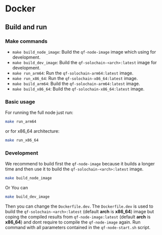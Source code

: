 # Docker

## Build and run

### Make commands
- ```make build_node_image```: Build the ```qf-node-image``` image which using for development.
- ```make build_dev_image```: Build the ```qf-solochain-<arch>:latest``` image for development.
- ```make run_arm64```: Run the ```qf-solochain-arm64:latest``` image.
- ```make run_x86_64```: Run the ```qf-solochain-x86_64:latest``` image.
- ```make build_arm64```: Build the ```qf-solochain-arm64:latest``` image.
- ```make build_x86_64```: Build the ```qf-solochain-x86_64:latest``` image.

### Basic usage
For running the full node just run:
```bash
make run_arm64
```
or for x86_64 architecture:
```bash
make run_x86_64
```

### Development
We recommend to build first the ```qf-node-image``` because it builds a longer time and then use it to build the ```qf-solochain-<arch>:latest``` image.
```bash
make build_node_image
```
Or
You can 
```bash
make build_dev_image
```
Then you can change the ```Dockerfile.dev```. The ```Dockerfile.dev``` is used to build the ```qf-solochain-<arch>:latest``` (default **arch** is **x86_64**) image but coping the compiled results from ```qf-node-image:latest``` (default **arch** is **x86_64**) and dont require to compile the ```qf-node-image``` again.
Run command with all parameters contained in the ```qf-node-start.sh``` script.